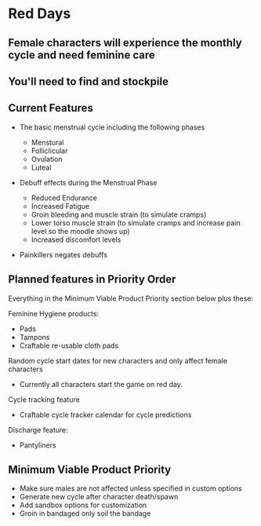 # Red Days

## Female characters will experience the monthly cycle and need feminine care

## You'll need to find and stockpile 

## Current Features
- The basic menstrual cycle including the following phases
    - Menstural
    - Folliclicular
    - Ovulation
    - Luteal

- Debuff effects during the Menstrual Phase
    - Reduced Endurance
    - Increased Fatigue
    - Groin bleeding and muscle strain (to simulate cramps)
    - Lower torso muscle strain (to simulate cramps and increase pain level so the moodle shows up)
    - Increased discomfort levels

- Painkillers negates debuffs

## Planned features in Priority Order

Everything in the Minimum Viable Product Priority section below plus these:

Feminine Hygiene products:
- Pads
- Tampons
- Craftable re-usable cloth pads

Random cycle start dates for new characters and only affect female characters
- Currently all characters start the game on red day.

Cycle tracking feature
- Craftable cycle tracker calendar for cycle predictions

Discharge feature:
- Pantyliners


## Minimum Viable Product Priority
- Make sure males are not affected unless specified in custom options
- Generate new cycle after character death/spawn
- Add sandbox options for customization
- Groin in bandaged only soil the bandage